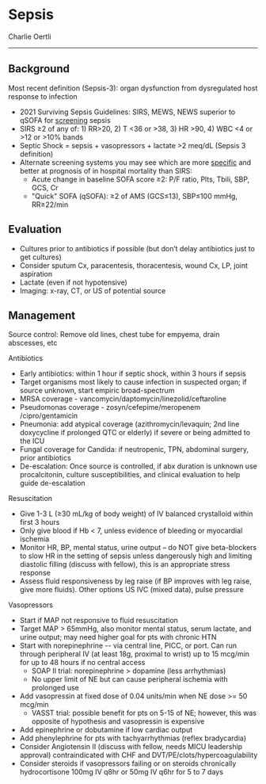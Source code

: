 # Sepsis

Charlie Oertli

---

## Background

Most recent definition (Sepsis-3): organ dysfunction from
    dysregulated host response to infection

- 2021 Surviving Sepsis Guidelines: SIRS, MEWS, NEWS superior to qSOFA
    for <u>screening</u> sepsis
- SIRS ≥2 of any of: 1) RR\>20, 2) T \<36 or \>38, 3) HR \>90, 4) WBC
    \<4 or \>12 or \>10% bands
- Septic Shock = sepsis + vasopressors + lactate \>2 meq/dL (Sepsis 3
    definition)
- Alternate screening systems you may see which are more
    <u>specific</u> and better at prognosis of in hospital mortality
    than SIRS:
    - Acute change in baseline SOFA score ≥2: P/F ratio, Plts, Tbili, SBP,
        GCS, Cr
    - "Quick" SOFA (qSOFA): ≥2 of AMS (GCS≤13), SBP≤100 mmHg, RR≥22/min

## Evaluation

- Cultures prior to antibiotics if possible (but don’t delay
    antibiotics just to get cultures)
- Consider sputum Cx, paracentesis, thoracentesis, wound Cx, LP, joint
    aspiration
- Lactate (even if not hypotensive)
- Imaging: x-ray, CT, or US of potential source

## Management

Source control: Remove old lines, chest tube for empyema, drain
    abscesses, etc

Antibiotics

- Early antibiotics: within 1 hour if septic shock, within 3 hours if
    sepsis
- Target organisms most likely to cause infection in suspected organ;
    if source unknown, start empiric broad-spectrum
- MRSA coverage - vancomycin/daptomycin/linezolid/ceftaroline
- Pseudomonas coverage - zosyn/cefepime/meropenem /cipro/gentamicin
- Pneumonia: add atypical coverage (azithromycin/levaquin; 2nd line
    doxycycline if prolonged QTC or elderly) if severe or being admitted
    to the ICU
- Fungal coverage for Candida: if neutropenic, TPN, abdominal surgery,
    prior antibiotics
- De-escalation: Once source is controlled, if abx duration is unknown
    use procalcitonin, culture susceptibilities, and clinical evaluation
    to help guide de-escalation

Resuscitation

- Give 1-3 L (≥30 mL/kg of body weight) of IV balanced crystalloid
    within first 3 hours
- Only give blood if Hb \< 7, unless evidence of bleeding or
    myocardial ischemia
- Monitor HR, BP, mental status, urine output – do NOT give
    beta-blockers to slow HR in the setting of sepsis unless dangerously
    high and limiting diastolic filling (discuss with fellow), this is
    an appropriate stress response
- Assess fluid responsiveness by leg raise (if BP improves with leg
    raise, give more fluids). Other options US IVC (mixed data), pulse
    pressure

Vasopressors

- Start if MAP not responsive to fluid resuscitation
- Target MAP \> 65mmHg, also monitor mental status, serum lactate, and
    urine output; may need higher goal for pts with chronic HTN
- Start with norepinephrine -- via central line, PICC, or port. Can
    run through peripheral IV (at least 18g, proximal to wrist) up to 15
    mcg/min for up to 48 hours if no central access
    - SOAP II trial: norepinephrine \> dopamine (less arrhythmias)
    - No upper limit of NE but can cause peripheral ischemia with
        prolonged use
- Add vasopressin at fixed dose of 0.04 units/min when NE dose \>= 50
    mcg/min
    - VASST trial: possible benefit for pts on 5-15 of NE; however,
        this was opposite of hypothesis and vasopressin is expensive
- Add epinephrine or dobutamine if low cardiac output
- Add phenylephrine for pts with tachyarrhythmias (reflex bradycardia)
- Consider Angiotensin II (discuss with fellow, needs MICU leadership
    approval) contraindicated with CHF and
    DVT/PE/clots/hypercoagulability
- Consider steroids if vasopressors failing or on steroids chronically
    hydrocortisone 100mg IV q8hr or 50mg IV q6hr for 5 to 7 days
